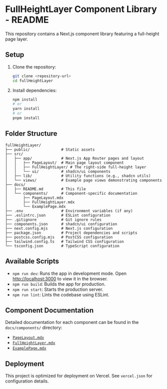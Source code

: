 # FullHeightLayer Component Library - README

This repository contains a Next.js component library featuring a full-height page layer.

## Setup

1.  Clone the repository:
    ```bash
    git clone <repository-url>
    cd fullHeightLayer
    ```
2.  Install dependencies:
    ```bash
    npm install
    # or
    yarn install
    # or
    pnpm install
    ```

## Folder Structure

```
fullHeightLayer/
├── public/              # Static assets
├── src/
│   ├── app/             # Next.js App Router pages and layout
│   │   ├── PageLayout/  # Main page layout component
│   │   ├── FullHeightLayer/ # The right-side full-height layer
│   │   └── ui/          # shadcn/ui components
│   ├── lib/             # Utility functions (e.g., shadcn utils)
│   └── views/           # Example page views demonstrating components
├── docs/
│   ├── README.md        # This file
│   └── components/      # Component-specific documentation
│       ├── PageLayout.mdx
│       ├── FullHeightLayer.mdx
│       └── ExamplePage.mdx
├── .env                 # Environment variables (if any)
├── .eslintrc.json       # ESLint configuration
├── .gitignore           # Git ignore rules
├── components.json      # shadcn/ui configuration
├── next.config.mjs      # Next.js configuration
├── package.json         # Project dependencies and scripts
├── postcss.config.mjs   # PostCSS configuration
├── tailwind.config.ts   # Tailwind CSS configuration
└── tsconfig.json        # TypeScript configuration
```

## Available Scripts

*   `npm run dev`: Runs the app in development mode.
    Open [http://localhost:3000](http://localhost:3000) to view it in the browser.
*   `npm run build`: Builds the app for production.
*   `npm run start`: Starts the production server.
*   `npm run lint`: Lints the codebase using ESLint.

## Component Documentation

Detailed documentation for each component can be found in the `docs/components/` directory:

*   [`PageLayout.mdx`](./components/PageLayout.mdx)
*   [`FullHeightLayer.mdx`](./components/FullHeightLayer.mdx)
*   [`ExamplePage.mdx`](./components/ExamplePage.mdx)

## Deployment

This project is optimized for deployment on Vercel. See `vercel.json` for configuration details. 